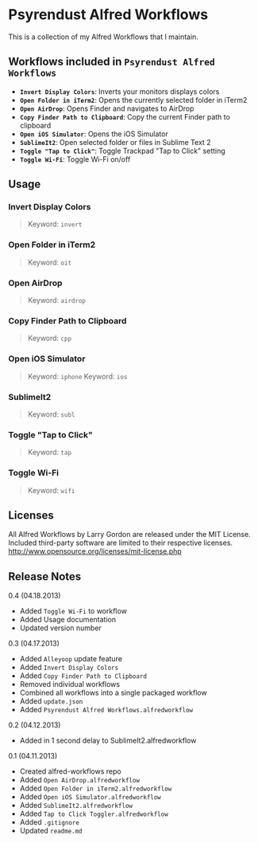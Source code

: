 # Psyrendust Alfred Workflows

This is a collection of my Alfred Workflows that I maintain.

## Workflows included in `Psyrendust Alfred Workflows`
* **`Invert Display Colors`**: Inverts your monitors displays colors
* **`Open Folder in iTerm2`**: Opens the currently selected folder in iTerm2
* **`Open AirDrop`**: Opens Finder and navigates to AirDrop
* **`Copy Finder Path to Clipboard`**: Copy the current Finder path to clipboard
* **`Open iOS Simulator`**: Opens the iOS Simulator
* **`SublimeIt2`**: Open selected folder or files in Sublime Text 2
* **`Toggle "Tap to Click"`**: Toggle Trackpad "Tap to Click" setting
* **`Toggle Wi-Fi`**: Toggle Wi-Fi on/off

## Usage
### Invert Display Colors
> Keyword: `invert`

### Open Folder in iTerm2
> Keyword: `oit`

### Open AirDrop
> Keyword: `airdrop`

### Copy Finder Path to Clipboard
> Keyword: `cpp`

### Open iOS Simulator
> Keyword: `iphone`
> Keyword: `ios`

### SublimeIt2
> Keyword: `subl`

### Toggle "Tap to Click"
> Keyword: `tap`

### Toggle Wi-Fi
> Keyword: `wifi`

## Licenses
All Alfred Workflows by Larry Gordon are released under the MIT License. Included third-party software are limited to their respective licenses.
http://www.opensource.org/licenses/mit-license.php

## Release Notes
0.4 (04.18.2013)

* Added `Toggle Wi-Fi` to workflow
* Added Usage documentation
* Updated version number

0.3 (04.17.2013)

* Added `Alleyoop` update feature
* Added `Invert Display Colors`
* Added `Copy Finder Path to Clipboard`
* Removed individual workflows
* Combined all workflows into a single packaged workflow
* Added `update.json`
* Added `Psyrendust Alfred Workflows.alfredworkflow`

0.2 (04.12.2013)

* Added in 1 second delay to SublimeIt2.alfredworkflow


0.1 (04.11.2013)

* Created alfred-workflows repo
* Added `Open AirDrop.alfredworkflow`
* Added `Open Folder in iTerm2.alfredworkflow`
* Added `Open iOS Simulator.alfredworkflow`
* Added `SublimeIt2.alfredworkflow`
* Added `Tap to Click Toggler.alfredworkflow`
* Added `.gitignore`
* Updated `readme.md`